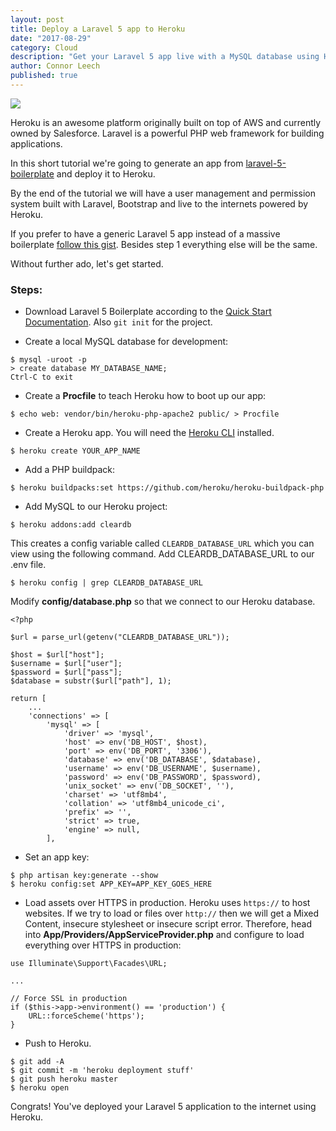 ```yaml
---
layout: post
title: Deploy a Laravel 5 app to Heroku
date: "2017-08-29"
category: Cloud
description: "Get your Laravel 5 app live with a MySQL database using Heroku and PHP"
author: Connor Leech
published: true
---
```


![](https://bosnadev.com/wp-content/uploads/2014/09/laravel_heroku.jpg)

Heroku is an awesome platform originally built on top of AWS and currently owned by Salesforce. Laravel is a powerful PHP web framework for building applications.

In this short tutorial we're going to generate an app from [laravel-5-boilerplate](https://github.com/rappasoft/laravel-5-boilerplate) and deploy it to Heroku.

By the end of the tutorial we will have a user management and permission system built with Laravel, Bootstrap and live to the internets powered by Heroku.

If you prefer to have a generic Laravel 5 app instead of a massive boilerplate [follow this gist](https://gist.github.com/connor11528/fcfbdb63bc9633a54f40f0a66e3d3f2e). Besides step 1 everything else will be the same.

Without further ado, let's get started.

### Steps:

- Download Laravel 5 Boilerplate according to the [Quick Start Documentation](http://laravel-boilerplate.com/5.4/start.html). Also `git init` for the project.

- Create a local MySQL database for development:

```
$ mysql -uroot -p
> create database MY_DATABASE_NAME;
Ctrl-C to exit
```

- Create a **Procfile** to teach Heroku how to boot up our app:

```
$ echo web: vendor/bin/heroku-php-apache2 public/ > Procfile
```

- Create a Heroku app. You will need the [Heroku CLI](https://devcenter.heroku.com/articles/heroku-cli) installed.

```
$ heroku create YOUR_APP_NAME
```

- Add a PHP buildpack:

```
$ heroku buildpacks:set https://github.com/heroku/heroku-buildpack-php
```

- Add MySQL to our Heroku project:

```
$ heroku addons:add cleardb
```

This creates a config variable called `CLEARDB_DATABASE_URL` which you can view using the following command. Add CLEARDB_DATABASE_URL to our .env file.

```
$ heroku config | grep CLEARDB_DATABASE_URL
```

Modify **config/database.php** so that we connect to our Heroku database.

```
<?php

$url = parse_url(getenv("CLEARDB_DATABASE_URL"));

$host = $url["host"];
$username = $url["user"];
$password = $url["pass"];
$database = substr($url["path"], 1);

return [
    ...
    'connections' => [
        'mysql' => [
            'driver' => 'mysql',
            'host' => env('DB_HOST', $host),
            'port' => env('DB_PORT', '3306'),
            'database' => env('DB_DATABASE', $database),
            'username' => env('DB_USERNAME', $username),
            'password' => env('DB_PASSWORD', $password),
            'unix_socket' => env('DB_SOCKET', ''),
            'charset' => 'utf8mb4',
            'collation' => 'utf8mb4_unicode_ci',
            'prefix' => '',
            'strict' => true,
            'engine' => null,
        ],
```


- Set an app key:

```
$ php artisan key:generate --show
$ heroku config:set APP_KEY=APP_KEY_GOES_HERE
```

- Load assets over HTTPS in production. Heroku uses `https://` to host websites. If we try to load or files over `http://` then we will get a Mixed Content, insecure stylesheet or insecure script error. Therefore, head into **App/Providers/AppServiceProvider.php** and configure to load everything over HTTPS in production:

```
use Illuminate\Support\Facades\URL;

...

// Force SSL in production
if ($this->app->environment() == 'production') {
    URL::forceScheme('https');
}
```

- Push to Heroku. 

```
$ git add -A
$ git commit -m 'heroku deployment stuff'
$ git push heroku master
$ heroku open
```

Congrats! You've deployed your Laravel 5 application to the internet using Heroku.
